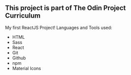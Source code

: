 ## This project is part of The Odin Project Curriculum

My first ReactJS Project!
Languages and Tools used:
- HTML
- Sass
- React
- Git
- Github
- npm
- Material Icons